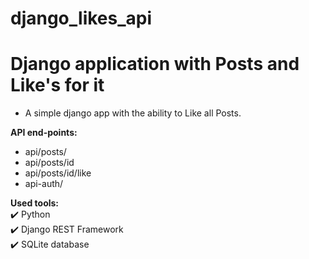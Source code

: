 # django_likes_api
# Django application with Posts and Like's for it

- A simple django app with the ability to Like all Posts.


__API end-points:__
- api/posts/
- api/posts/id
- api/posts/id/like
- api-auth/


__Used tools:__    
:heavy_check_mark: Python     
:heavy_check_mark: Django REST Framework      
:heavy_check_mark: SQLite database    

